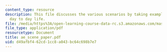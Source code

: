 ```yaml
---
content_type: resource
description: This file discusses the various scenarios by taking examples from a person's
  day to day life.
file: /media/https%3A/open-learning-course-data-rc.s3.amazonaws.com/mas-961-ambient-intelligence-spring-2005/d49afbf462cd1cc8a043bc64c698b7e7_ae_scene_paper.pdf
file_type: application/pdf
resourcetype: Document
title: ae_scene_paper.pdf
uid: d49afbf4-62cd-1cc8-a043-bc64c698b7e7
---
```

